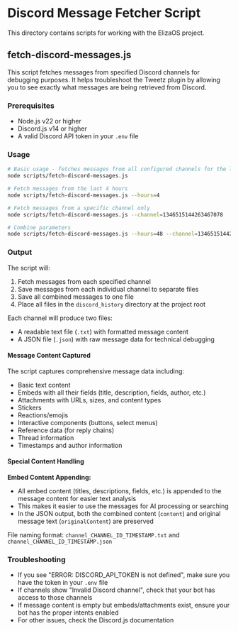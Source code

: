 # Discord Message Fetcher Script

This directory contains scripts for working with the ElizaOS project.

## fetch-discord-messages.js

This script fetches messages from specified Discord channels for debugging purposes. It helps troubleshoot the Tweetz plugin by allowing you to see exactly what messages are being retrieved from Discord.

### Prerequisites

- Node.js v22 or higher
- Discord.js v14 or higher
- A valid Discord API token in your `.env` file

### Usage

```bash
# Basic usage - fetches messages from all configured channels for the last 24 hours
node scripts/fetch-discord-messages.js

# Fetch messages from the last 4 hours
node scripts/fetch-discord-messages.js --hours=4

# Fetch messages from a specific channel only
node scripts/fetch-discord-messages.js --channel=1346515144263467078

# Combine parameters
node scripts/fetch-discord-messages.js --hours=48 --channel=1346515144263467078
```

### Output

The script will:

1. Fetch messages from each specified channel
2. Save messages from each individual channel to separate files
3. Save all combined messages to one file
4. Place all files in the `discord_history` directory at the project root

Each channel will produce two files:
- A readable text file (`.txt`) with formatted message content
- A JSON file (`.json`) with raw message data for technical debugging

#### Message Content Captured

The script captures comprehensive message data including:

- Basic text content
- Embeds with all their fields (title, description, fields, author, etc.)
- Attachments with URLs, sizes, and content types
- Stickers
- Reactions/emojis
- Interactive components (buttons, select menus)
- Reference data (for reply chains)
- Thread information
- Timestamps and author information

#### Special Content Handling

**Embed Content Appending:** 
- All embed content (titles, descriptions, fields, etc.) is appended to the message content for easier text analysis
- This makes it easier to use the messages for AI processing or searching
- In the JSON output, both the combined content (`content`) and original message text (`originalContent`) are preserved

File naming format:
`channel_CHANNEL_ID_TIMESTAMP.txt` and `channel_CHANNEL_ID_TIMESTAMP.json`

### Troubleshooting

- If you see "ERROR: DISCORD_API_TOKEN is not defined", make sure you have the token in your `.env` file
- If channels show "Invalid Discord channel", check that your bot has access to those channels
- If message content is empty but embeds/attachments exist, ensure your bot has the proper intents enabled
- For other issues, check the Discord.js documentation 
